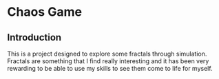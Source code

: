 # Chaos Game

## Introduction

This is a project designed to explore some fractals through simulation. Fractals are something that I find really interesting and it has been very rewarding to be able to use my skills to see them come to life for myself. 
